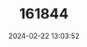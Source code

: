 ---
title: "161844"
category: "Coleanthus subtilis"
draft: false
date: 2024-02-22 13:03:52
languages:
  German: ["Scheidenblühgras"]
  French: ["Coléanthe Délicat"]
---